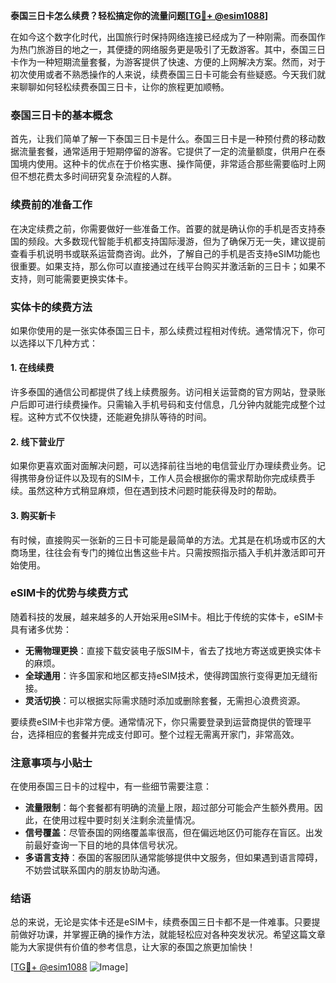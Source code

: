 **泰国三日卡怎么续费？轻松搞定你的流量问题[[TG💪+ @esim1088](https://t.me/s/esim1088)]**

在如今这个数字化时代，出国旅行时保持网络连接已经成为了一种刚需。而泰国作为热门旅游目的地之一，其便捷的网络服务更是吸引了无数游客。其中，泰国三日卡作为一种短期流量套餐，为游客提供了快速、方便的上网解决方案。然而，对于初次使用或者不熟悉操作的人来说，续费泰国三日卡可能会有些疑惑。今天我们就来聊聊如何轻松续费泰国三日卡，让你的旅程更加顺畅。

### 泰国三日卡的基本概念

首先，让我们简单了解一下泰国三日卡是什么。泰国三日卡是一种预付费的移动数据流量套餐，通常适用于短期停留的游客。它提供了一定的流量额度，供用户在泰国境内使用。这种卡的优点在于价格实惠、操作简便，非常适合那些需要临时上网但不想花费太多时间研究复杂流程的人群。

### 续费前的准备工作

在决定续费之前，你需要做好一些准备工作。首要的就是确认你的手机是否支持泰国的频段。大多数现代智能手机都支持国际漫游，但为了确保万无一失，建议提前查看手机说明书或联系运营商咨询。此外，了解自己的手机是否支持eSIM功能也很重要。如果支持，那么你可以直接通过在线平台购买并激活新的三日卡；如果不支持，则可能需要更换实体卡。

### 实体卡的续费方法

如果你使用的是一张实体泰国三日卡，那么续费过程相对传统。通常情况下，你可以选择以下几种方式：

#### 1. 在线续费
许多泰国的通信公司都提供了线上续费服务。访问相关运营商的官方网站，登录账户后即可进行续费操作。只需输入手机号码和支付信息，几分钟内就能完成整个过程。这种方式不仅快捷，还能避免排队等待的时间。

#### 2. 线下营业厅
如果你更喜欢面对面解决问题，可以选择前往当地的电信营业厅办理续费业务。记得携带身份证件以及现有的SIM卡，工作人员会根据你的需求帮助你完成续费手续。虽然这种方式稍显麻烦，但在遇到技术问题时能获得及时的帮助。

#### 3. 购买新卡
有时候，直接购买一张新的三日卡可能是最简单的方法。尤其是在机场或市区的大商场里，往往会有专门的摊位出售这些卡片。只需按照指示插入手机并激活即可开始使用。

### eSIM卡的优势与续费方式

随着科技的发展，越来越多的人开始采用eSIM卡。相比于传统的实体卡，eSIM卡具有诸多优势：

- **无需物理更换**：直接下载安装电子版SIM卡，省去了找地方寄送或更换实体卡的麻烦。
- **全球通用**：许多国家和地区都支持eSIM技术，使得跨国旅行变得更加无缝衔接。
- **灵活切换**：可以根据实际需求随时添加或删除套餐，无需担心浪费资源。

要续费eSIM卡也非常方便。通常情况下，你只需要登录到运营商提供的管理平台，选择相应的套餐并完成支付即可。整个过程无需离开家门，非常高效。

### 注意事项与小贴士

在使用泰国三日卡的过程中，有一些细节需要注意：

- **流量限制**：每个套餐都有明确的流量上限，超过部分可能会产生额外费用。因此，在使用过程中要时刻关注剩余流量情况。
- **信号覆盖**：尽管泰国的网络覆盖率很高，但在偏远地区仍可能存在盲区。出发前最好查询一下目的地的具体信号状况。
- **多语言支持**：泰国的客服团队通常能够提供中文服务，但如果遇到语言障碍，不妨尝试联系国内的朋友协助沟通。

### 结语

总的来说，无论是实体卡还是eSIM卡，续费泰国三日卡都不是一件难事。只要提前做好功课，并掌握正确的操作方法，就能轻松应对各种突发状况。希望这篇文章能为大家提供有价值的参考信息，让大家的泰国之旅更加愉快！

[[TG💪+ @esim1088](https://t.me/s/esim1088) ![Image](https://i.postimg.cc/4NQfJmqS/Snipaste-2025-05-13-00-14-12.png)]